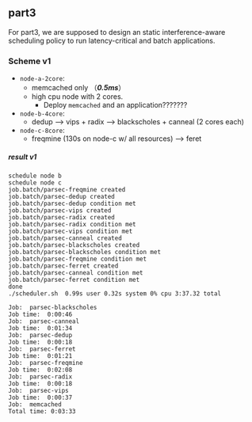 ## part3

For part3, we are supposed to design an static interference-aware scheduling policy to run latency-critical and batch applications. 



### Scheme v1

- `node-a-2core`: 
  - memcached only （***0.5ms***）
  - high cpu node with 2 cores. 
    - Deploy  `memcached` and an application???????
- `node-b-4core`:
  - dedup --> vips + radix --> blackscholes + canneal (2 cores each)
- `node-c-8core`:
  - freqmine (130s on node-c w/ all resources) --> feret

##### result v1

```
schedule node b
schedule node c
job.batch/parsec-freqmine created
job.batch/parsec-dedup created
job.batch/parsec-dedup condition met
job.batch/parsec-vips created
job.batch/parsec-radix created
job.batch/parsec-radix condition met
job.batch/parsec-vips condition met
job.batch/parsec-canneal created
job.batch/parsec-blackscholes created
job.batch/parsec-blackscholes condition met
job.batch/parsec-freqmine condition met
job.batch/parsec-ferret created
job.batch/parsec-canneal condition met
job.batch/parsec-ferret condition met
done
./scheduler.sh  0.99s user 0.32s system 0% cpu 3:37.32 total
```

```
Job:  parsec-blackscholes
Job time:  0:00:46
Job:  parsec-canneal
Job time:  0:01:34
Job:  parsec-dedup
Job time:  0:00:18
Job:  parsec-ferret
Job time:  0:01:21
Job:  parsec-freqmine
Job time:  0:02:08
Job:  parsec-radix
Job time:  0:00:18
Job:  parsec-vips
Job time:  0:00:37
Job:  memcached
Total time: 0:03:33
```

